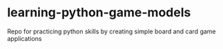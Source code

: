 # learning-python-game-models
Repo for practicing python skills by creating simple board and card game applications
